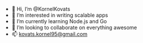 - 👋 Hi, I’m @KornelKovats
- 👀 I’m interested in writing scalable apps
- 🌱 I’m currently learning Node.js and Go
- 💞️ I’m looking to collaborate on everything awesome
- 📫 kovats.kornel95@gmail.com

<!---
KornelKovats/KornelKovats is a ✨ special ✨ repository because its `README.md` (this file) appears on your GitHub profile.
You can click the Preview link to take a look at your changes.
--->

